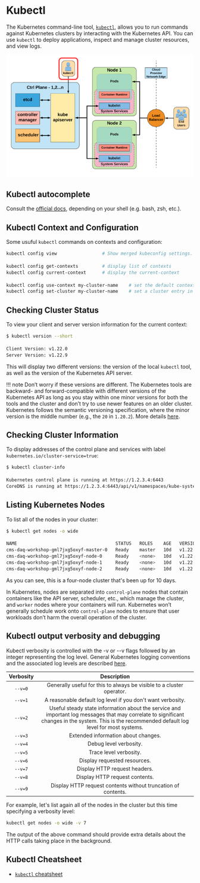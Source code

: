 # Kubectl

The Kubernetes command-line tool, [`kubectl`](https://kubernetes.io/docs/reference/kubectl/kubectl/), allows you to run commands against Kubernetes clusters by interacting with the Kubernetes API. You can use `kubectl` to deploy applications, inspect and manage cluster resources, and view logs.

![Kubernetes Overview](./img/k8s-overview.png)

## Kubectl autocomplete

Consult the [official docs](https://kubernetes.io/docs/reference/kubectl/cheatsheet/#kubectl-autocomplete), depending on your shell (e.g. bash, zsh, etc.).

## Kubectl Context and Configuration

Some usuful `kubectl` commands on contexts and configuration:

```bash
kubectl config view                 # Show merged kubeconfig settings.

kubectl config get-contexts         # display list of contexts
kubectl config current-context      # display the current-context

kubectl config use-context my-cluster-name    # set the default context to my-cluster-name
kubectl config set-cluster my-cluster-name    # set a cluster entry in the kubeconfig
```


## Checking Cluster Status

To view your client and server version information for the current context:

```bash
$ kubectl version --short

Client Version: v1.22.0
Server Version: v1.22.9
```

This will display two different versions: the version of the local `kubectl` tool, as well as the version of the Kubernetes API server.

!!! note
    Don’t worry if these versions are different. The Kubernetes tools are backward- and forward-compatible with different versions of the Kubernetes API as long as you stay within one minor versions for both the tools and the cluster and don’t try to use newer features on an older cluster. Kubernetes follows the semantic versioning specification, where the minor version is the middle number (e.g., the `20` in `1.20.2`). More details [here](https://kubernetes.io/releases/version-skew-policy/).

## Checking Cluster Information

To display addresses of the control plane and services with label `kubernetes.io/cluster-service=true`:

```bash
$ kubectl cluster-info

Kubernetes control plane is running at https://1.2.3.4:6443
CoreDNS is running at https://1.2.3.4:6443/api/v1/namespaces/kube-system/services/kube-dns:dns/proxy
```

## Listing Kubernetes Nodes

To list all of the nodes in your cluster:

```bash
$ kubectl get nodes -o wide

NAME                                     STATUS   ROLES    AGE   VERSION   INTERNAL-IP       EXTERNAL-IP   OS-IMAGE                        KERNEL-VERSION            CONTAINER-RUNTIME
cms-daq-workshop-gml7jxg5oxyf-master-0   Ready    master   10d   v1.22.9   1.2.3.4           <none>        Fedora CoreOS 35.20220227.2.1   5.16.13-200.fc35.x86_64   containerd://1.4.13
cms-daq-workshop-gml7jxg5oxyf-node-0     Ready    <none>   10d   v1.22.9   5.6.7.8           <none>        Fedora CoreOS 35.20220227.2.1   5.16.13-200.fc35.x86_64   containerd://1.4.13
cms-daq-workshop-gml7jxg5oxyf-node-1     Ready    <none>   10d   v1.22.9   8.9.10.11         <none>        Fedora CoreOS 35.20220227.2.1   5.16.13-200.fc35.x86_64   containerd://1.4.13
cms-daq-workshop-gml7jxg5oxyf-node-2     Ready    <none>   10d   v1.22.9   12.13.14.15       <none>        Fedora CoreOS 35.20220227.2.1   5.16.13-200.fc35.x86_64   containerd://1.4.13
```

As you can see, this is a four-node cluster that's been up for 10 days.

In Kubernetes, nodes are separated into `control-plane` nodes that contain containers like the API server, scheduler, etc., which manage the cluster, and `worker` nodes where your containers will run. Kubernetes won’t generally schedule work onto `control-plane` nodes to ensure that user workloads don’t harm the overall operation of the cluster.

## Kubectl output verbosity and debugging

Kubectl verbosity is controlled with the -v or --v flags followed by an integer representing the log level. General Kubernetes logging conventions and the associated log levels are described [here](https://github.com/kubernetes/community/blob/master/contributors/devel/sig-instrumentation/logging.md).

| Verbosity | Description |
|:---------:|:-----------:|
| `--v=0` | Generally useful for this to always be visible to a cluster operator. |
| `--v=1` | A reasonable default log level if you don't want verbosity. |
| `--v=2` | Useful steady state information about the service and important log messages that may correlate to significant changes in the system. This is the recommended default log level for most systems. |
| `--v=3` | Extended information about changes. |
| `--v=4` | Debug level verbosity. |
| `--v=5` | Trace level verbosity. |
| `--v=6` | Display requested resources. |
| `--v=7` | Display HTTP request headers. |
| `--v=8` | Display HTTP request contents. |
| `--v=9` | Display HTTP request contents without truncation of contents. |

For example, let's list again all of the nodes in the cluster but this time specifying a verbosity level:

```bash
kubectl get nodes -o wide -v 7
```

The output of the above command should provide extra details about the HTTP calls taking place in the background.


## Kubectl Cheatsheet

- [`kubectl` cheatsheet](https://kubernetes.io/docs/reference/kubectl/cheatsheet/)

